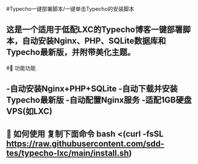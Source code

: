 #Typecho一键部署脚本/一键单击Typecho的安装脚本

这是一个适用于低配LXC的Typecho博客一键部署脚本，自动安装Nginx、PHP、SQLite数据库和Typecho最新版，并附带美化主题。
---
#🚀 功能功能

-自动安装Nginx+PHP+SQLite
-自动下载并安装Typecho最新版
-自动配置Nginx服务
-适配1GB硬盘VPS(如LXC)
---
🧩 如何使用
复制下面命令
bash <(curl -fsSL https://raw.githubusercontent.com/sdd-tes/typecho-lxc/main/install.sh)
---
